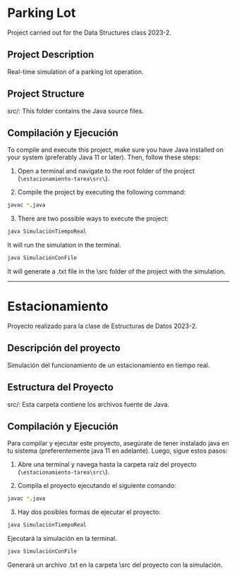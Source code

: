 # Parking Lot
Project carried out for the Data Structures class 2023-2.

## Project Description
Real-time simulation of a parking lot operation.

## Project Structure
src/: This folder contains the Java source files.

## Compilación y Ejecución
To compile and execute this project, make sure you have Java installed on your system (preferably Java 11 or later). Then, follow these steps:

1. Open a terminal and navigate to the root folder of the project (`\estacionamiento-tarea\src\`).

2. Compile the project by executing the following command:
```bash
javac *.java
```
3. There are two possible ways to execute the project:  
```bash
java SimulaciónTiempoReal
```
It will run the simulation in the terminal.
```bash
java SimulaciónConFile
```
It will generate a .txt file in the \src folder of the project with the simulation.

* * *

# Estacionamiento
Proyecto realizado para la clase de Estructuras de Datos 2023-2.

## Descripción del proyecto
Simulación del funcionamiento de un estacionamiento en tiempo real.

## Estructura del Proyecto
src/: Esta carpeta contiene los archivos fuente de Java.

## Compilación y Ejecución
Para compilar y ejecutar este proyecto, asegúrate de tener instalado java en tu sistema (preferentemente java 11 en adelante). Luego, sigue estos pasos:

1. Abre una terminal y navega hasta la carpeta raíz del proyecto (`\estacionamiento-tarea\src\`).

2. Compila el proyecto ejecutando el siguiente comando:
```bash
javac *.java
```
3. Hay dos posibles formas de ejecutar el proyecto:
```bash
java SimulaciónTiempoReal
```
Ejecutará la simulación en la terminal.
```bash
java SimulaciónConFile
```
Generará un archivo .txt en la carpeta \src del proyecto con la simulación.
